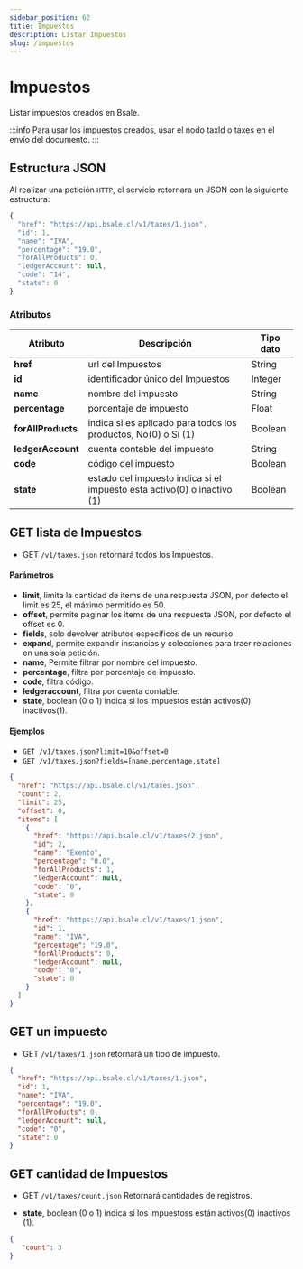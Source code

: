 ```yaml
---
sidebar_position: 62
title: Impuestos
description: Listar Impuestos
slug: /impuestos
---
```



# Impuestos
Listar impuestos creados en Bsale. 

:::info
Para usar los impuestos creados, usar el nodo taxId o taxes en el envío del documento.
:::

## Estructura JSON

Al realizar una petición `HTTP`, el servicio retornara un JSON con la siguiente estructura:

```js title="Response /taxes/1.json"
{
  "href": "https://api.bsale.cl/v1/taxes/1.json",
  "id": 1,
  "name": "IVA",
  "percentage": "19.0",
  "forAllProducts": 0,
  "ledgerAccount": null,
  "code": "14",
  "state": 0
}
```

### Atributos
| Atributo      | Descripción | Tipo dato |
| ----------- | ----------- | ----------- |
| **href**      | url del Impuestos     | String       |
| **id**   | identificador único del Impuestos   | Integer |
| **name**   | nombre del impuesto | String |
| **percentage**   | porcentaje de impuesto | Float |
| **forAllProducts**   | indica si es aplicado para todos los productos, No(0) o Si (1)| Boolean |
| **ledgerAccount**   | cuenta contable del impuesto | String |
| **code**   | código del impuesto | Boolean |
| **state**   | estado del impuesto indica si el impuesto esta activo(0) o inactivo (1) | Boolean |

## GET lista de Impuestos
- GET `/v1/taxes.json` retornará todos los Impuestos.

#### Parámetros
- **limit**, limita la cantidad de items de una respuesta JSON, por defecto el limit es 25, el máximo permitido es 50.
- **offset**, permite paginar los items de una respuesta JSON, por defecto el offset es 0.
- **fields**, solo devolver atributos específicos de un recurso
- **expand**, permite expandir instancias y colecciones para traer relaciones en una sola petición.
- **name**, Permite filtrar por nombre del impuesto.
- **percentage**, filtra por porcentaje de impuesto.
- **code**, filtra código.
- **ledgeraccount**, filtra por cuenta contable.
- **state**, boolean (0 o 1) indica si los impuestos están activos(0) inactivos(1).
  
#### Ejemplos
- `GET /v1/taxes.json?limit=10&offset=0`
- `GET /v1/taxes.json?fields=[name,percentage,state]`


```json title="Response /taxes.json "
{
  "href": "https://api.bsale.cl/v1/taxes.json",
  "count": 2,
  "limit": 25,
  "offset": 0,
  "items": [
    {
      "href": "https://api.bsale.cl/v1/taxes/2.json",
      "id": 2,
      "name": "Exento",
      "percentage": "0.0",
      "forAllProducts": 1,
      "ledgerAccount": null,
      "code": "0",
      "state": 0
    },
    {
      "href": "https://api.bsale.cl/v1/taxes/1.json",
      "id": 1,
      "name": "IVA",
      "percentage": "19.0",
      "forAllProducts": 0,
      "ledgerAccount": null,
      "code": "0",
      "state": 0
    }
  ]
}
```
## GET un impuesto
- GET `/v1/taxes/1.json` retornará un tipo de impuesto.

```json title="Response /taxes/1.json"
{
  "href": "https://api.bsale.cl/v1/taxes/1.json",
  "id": 1,
  "name": "IVA",
  "percentage": "19.0",
  "forAllProducts": 0,
  "ledgerAccount": null,
  "code": "0",
  "state": 0
}
```

## GET cantidad de Impuestos
- GET `/v1/taxes/count.json` Retornará cantidades de registros.

- **state**, boolean (0 o 1) indica si los impuestoss están activos(0) inactivos (1).
  
```json 
{
   "count": 3
}
```
